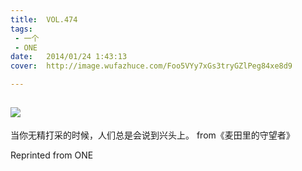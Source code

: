 ```yaml
---
title:	VOL.474
tags:
 - 一个
 - ONE
date:	2014/01/24 1:43:13
cover:	http://image.wufazhuce.com/Foo5VYy7xGs3tryGZlPeg84xe8d9

---
```

![](http://image.wufazhuce.com/Foo5VYy7xGs3tryGZlPeg84xe8d9)
---

当你无精打采的时候，人们总是会说到兴头上。 from《麦田里的守望者》
 
Reprinted from ONE
